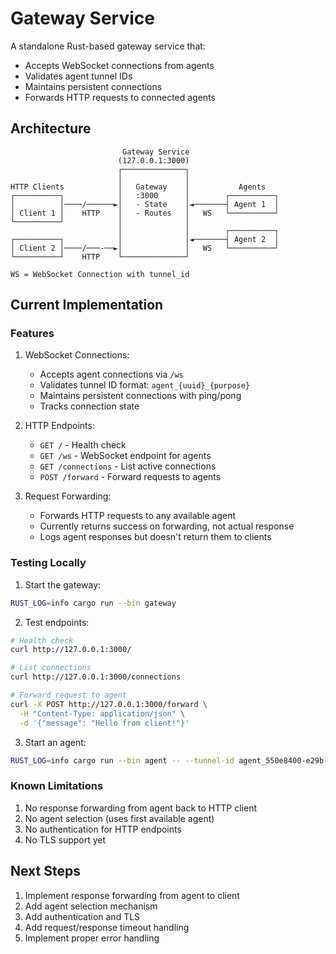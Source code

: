 # Gateway Service

A standalone Rust-based gateway service that:
- Accepts WebSocket connections from agents
- Validates agent tunnel IDs
- Maintains persistent connections
- Forwards HTTP requests to connected agents

## Architecture

```
                         Gateway Service
                        (127.0.0.1:3000)
                        ┌──────────────┐
                        │              │
HTTP Clients            │   Gateway    │           Agents
┌──────────┐            │   :3000      │        ┌──────────┐
│          │────/──────►│   - State    │◄───────┤ Agent 1  │
│ Client 1 │    HTTP    │   - Routes   │   WS   └──────────┘
└──────────┘            │              │
                        │              │        ┌──────────┐
┌──────────┐            │              │◄───────┤ Agent 2  │
│ Client 2 │────/───-──►│              │   WS   └──────────┘
└──────────┘    HTTP    └──────────────┘

WS = WebSocket Connection with tunnel_id
```

## Current Implementation

### Features
1. WebSocket Connections:
   - Accepts agent connections via `/ws`
   - Validates tunnel ID format: `agent_{uuid}_{purpose}`
   - Maintains persistent connections with ping/pong
   - Tracks connection state

2. HTTP Endpoints:
   - `GET /` - Health check
   - `GET /ws` - WebSocket endpoint for agents
   - `GET /connections` - List active connections
   - `POST /forward` - Forward requests to agents

3. Request Forwarding:
   - Forwards HTTP requests to any available agent
   - Currently returns success on forwarding, not actual response
   - Logs agent responses but doesn't return them to clients

### Testing Locally

1. Start the gateway:
```bash
RUST_LOG=info cargo run --bin gateway
```

2. Test endpoints:
```bash
# Health check
curl http://127.0.0.1:3000/

# List connections
curl http://127.0.0.1:3000/connections

# Forward request to agent
curl -X POST http://127.0.0.1:3000/forward \
  -H "Content-Type: application/json" \
  -d '{"message": "Hello from client!"}'
```

3. Start an agent:
```bash
RUST_LOG=info cargo run --bin agent -- --tunnel-id agent_550e8400-e29b-41d4-a716-446655440000_prod
```

### Known Limitations
1. No response forwarding from agent back to HTTP client
2. No agent selection (uses first available agent)
3. No authentication for HTTP endpoints
4. No TLS support yet

## Next Steps
1. Implement response forwarding from agent to client
2. Add agent selection mechanism
3. Add authentication and TLS
4. Add request/response timeout handling
5. Implement proper error handling